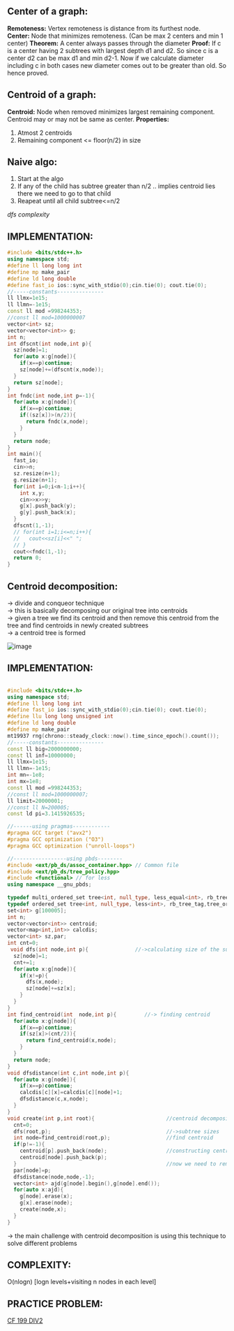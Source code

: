 **Center of a graph:**
--

**Remoteness:** Vertex remoteness is distance from its furthest node.\
**Center:** Node that minimizes remoteness. (Can be max 2 centers and min 1 center)
**Theorem:** A center always passes through the diameter
**Proof:** If c is a center having 2 subtrees with largest depth d1 and d2. So since c is a center d2 can be max d1 and min d2-1. Now if we calculate diameter including c in both cases new diameter comes out to be greater than old. So hence proved.

**Centroid of a graph:**
--

**Centroid:** Node when removed minimizes largest remaining component. Centroid may or may not be same as center.
**Properties:**
1. Atmost 2 centroids
2. Remaining component <= floor(n/2) in size


**Naive algo:**
--
1. Start at the algo
2. If any of the child has subtree greater than n/2 .. implies centroid lies there we need to go to that child 
3. Reapeat until all child subtree<=n/2

*dfs complexity*

**IMPLEMENTATION:**
--

```cpp
#include <bits/stdc++.h>
using namespace std;
#define ll long long int
#define mp make_pair
#define ld long double
#define fast_io ios::sync_with_stdio(0);cin.tie(0); cout.tie(0);
//-----constants---------------
ll llmx=1e15;
ll llmn=-1e15;
const ll mod =998244353;
//const ll mod=1000000007
vector<int> sz;
vector<vector<int>> g;
int n;
int dfscnt(int node,int p){
  sz[node]=1;
  for(auto x:g[node]){
    if(x==p)continue;
    sz[node]+=(dfscnt(x,node));
  }
  return sz[node];
}
int fndc(int node,int p=-1){
  for(auto x:g[node]){
    if(x==p)continue;
    if((sz[x])>(n/2)){
      return fndc(x,node);
    }
  }
  return node;
}
int main(){
  fast_io;
  cin>>n;
  sz.resize(n+1);
  g.resize(n+1);
  for(int i=0;i<n-1;i++){
    int x,y;
    cin>>x>>y;
    g[x].push_back(y);
    g[y].push_back(x);
  }
  dfscnt(1,-1);
  // for(int i=1;i<=n;i++){
  //   cout<<sz[i]<<" ";
  // }
  cout<<fndc(1,-1);
  return 0;
}
```

**Centroid decomposition:**
--

-> divide and conqueor technique\
-> this is basically decomposing our original tree into centroids\
-> given a tree we find its centroid and then remove this centroid from the tree and find centroids in newly created subtrees\
-> a centroid tree is formed 

![image](https://user-images.githubusercontent.com/94597499/174425391-df74bde3-26c7-4182-b7de-717b687a3b86.png)


**IMPLEMENTATION:**
--
```cpp

#include <bits/stdc++.h>
using namespace std;
#define ll long long int
#define fast_io ios::sync_with_stdio(0);cin.tie(0); cout.tie(0);
#define llu long long unsigned int
#define ld long double
#define mp make_pair
mt19937 rng(chrono::steady_clock::now().time_since_epoch().count());
//-----constants---------------
const ll big=2000000000;
const ll inf=10000000;
ll llmx=1e15;
ll llmn=-1e15;
int mn=-1e8;
int mx=1e8;
const ll mod =998244353;
//const ll mod=1000000007;
ll limit=20000001;
//const ll N=200005;
const ld pi=3.1415926535;

//------using pragmas------------
#pragma GCC target ("avx2")
#pragma GCC optimization ("O3")
#pragma GCC optimization ("unroll-loops")

//-----------------using pbds--------
#include <ext/pb_ds/assoc_container.hpp> // Common file
#include <ext/pb_ds/tree_policy.hpp>
#include <functional> // for less
using namespace __gnu_pbds;
 
typedef multi_ordered_set tree<int, null_type, less_equal<int>, rb_tree_tag, tree_order_statistics_node_update> multi_set;
typedef ordered_set tree<int, null_type, less<int>, rb_tree_tag,tree_order_statistics_node_update> ordered_set;
set<int> g[100005];
int n;
vector<vector<int>> centroid;
vector<map<int,int>> calcdis;
vector<int> sz,par;
int cnt=0;
 void dfs(int node,int p){               //->calculating size of the subtrees through dfs traversal
  sz[node]=1;
  cnt+=1;
  for(auto x:g[node]){
    if(x!=p){
      dfs(x,node);
      sz[node]+=sz[x];
    }
  }
}
int find_centroid(int  node,int p){         //-> finding centroid
  for(auto x:g[node]){
    if(x==p)continue;
    if(sz[x]>(cnt/2)){
      return find_centroid(x,node);
    }
  }
  return node;
}
void dfsdistance(int c,int node,int p){
  for(auto x:g[node]){
    if(x==p)continue;
    calcdis[c][x]=calcdis[c][node]+1;
    dfsdistance(c,x,node);
  }
}
void create(int p,int root){                       //centroid decomposition
  cnt=0;
  dfs(root,p);                                     //->subtree sizes
  int node=find_centroid(root,p);                  //find centroid 
  if(p!=-1){
    centroid[p].push_back(node);                   //constructing centroid tree
    centroid[node].push_back(p);
  }                                                //now we need to remove every edge of type node->x and x->node removing node to x is easy for x-> node uhm
  par[node]=p;       
  dfsdistance(node,node,-1);                  
  vector<int> ajd(g[node].begin(),g[node].end());                               
  for(auto x:ajd){ 
    g[node].erase(x);
    g[x].erase(node);
    create(node,x);
  }
}

```

-> the main challenge with centroid decomposition is using this technique to solve different problems

**COMPLEXITY:**
--
O(nlogn) [logn levels+visiting n nodes in each level]


**PRACTICE PROBLEM:**
--

[CF 199 DIV2](https://codeforces.com/contest/342/problem/E)

